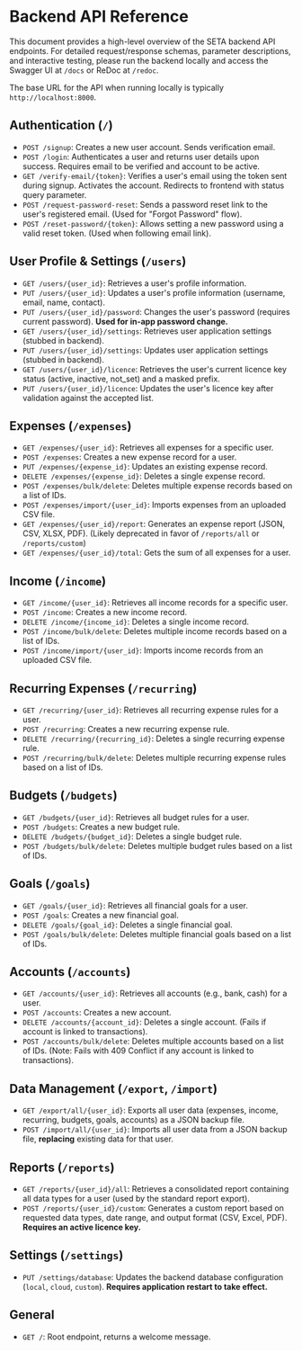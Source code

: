 # Backend API Reference

This document provides a high-level overview of the SETA backend API endpoints. For detailed request/response schemas, parameter descriptions, and interactive testing, please run the backend locally and access the Swagger UI at `/docs` or ReDoc at `/redoc`.

The base URL for the API when running locally is typically `http://localhost:8000`.

## Authentication (`/`)

*   `POST /signup`: Creates a new user account. Sends verification email.
*   `POST /login`: Authenticates a user and returns user details upon success. Requires email to be verified and account to be active.
*   `GET /verify-email/{token}`: Verifies a user's email using the token sent during signup. Activates the account. Redirects to frontend with status query parameter.
*   `POST /request-password-reset`: Sends a password reset link to the user's registered email. (Used for "Forgot Password" flow).
*   `POST /reset-password/{token}`: Allows setting a new password using a valid reset token. (Used when following email link).

## User Profile & Settings (`/users`)

*   `GET /users/{user_id}`: Retrieves a user's profile information.
*   `PUT /users/{user_id}`: Updates a user's profile information (username, email, name, contact).
*   `PUT /users/{user_id}/password`: Changes the user's password (requires current password). **Used for in-app password change.**
*   `GET /users/{user_id}/settings`: Retrieves user application settings (stubbed in backend).
*   `PUT /users/{user_id}/settings`: Updates user application settings (stubbed in backend).
*   `GET /users/{user_id}/licence`: Retrieves the user's current licence key status (active, inactive, not_set) and a masked prefix.
*   `PUT /users/{user_id}/licence`: Updates the user's licence key after validation against the accepted list.

## Expenses (`/expenses`)

*   `GET /expenses/{user_id}`: Retrieves all expenses for a specific user.
*   `POST /expenses`: Creates a new expense record for a user.
*   `PUT /expenses/{expense_id}`: Updates an existing expense record.
*   `DELETE /expenses/{expense_id}`: Deletes a single expense record.
*   `POST /expenses/bulk/delete`: Deletes multiple expense records based on a list of IDs.
*   `POST /expenses/import/{user_id}`: Imports expenses from an uploaded CSV file.
*   `GET /expenses/{user_id}/report`: Generates an expense report (JSON, CSV, XLSX, PDF). (Likely deprecated in favor of `/reports/all` or `/reports/custom`)
*   `GET /expenses/{user_id}/total`: Gets the sum of all expenses for a user.

## Income (`/income`)

*   `GET /income/{user_id}`: Retrieves all income records for a specific user.
*   `POST /income`: Creates a new income record.
*   `DELETE /income/{income_id}`: Deletes a single income record.
*   `POST /income/bulk/delete`: Deletes multiple income records based on a list of IDs.
*   `POST /income/import/{user_id}`: Imports income records from an uploaded CSV file.

## Recurring Expenses (`/recurring`)

*   `GET /recurring/{user_id}`: Retrieves all recurring expense rules for a user.
*   `POST /recurring`: Creates a new recurring expense rule.
*   `DELETE /recurring/{recurring_id}`: Deletes a single recurring expense rule.
*   `POST /recurring/bulk/delete`: Deletes multiple recurring expense rules based on a list of IDs.

## Budgets (`/budgets`)

*   `GET /budgets/{user_id}`: Retrieves all budget rules for a user.
*   `POST /budgets`: Creates a new budget rule.
*   `DELETE /budgets/{budget_id}`: Deletes a single budget rule.
*   `POST /budgets/bulk/delete`: Deletes multiple budget rules based on a list of IDs.

## Goals (`/goals`)

*   `GET /goals/{user_id}`: Retrieves all financial goals for a user.
*   `POST /goals`: Creates a new financial goal.
*   `DELETE /goals/{goal_id}`: Deletes a single financial goal.
*   `POST /goals/bulk/delete`: Deletes multiple financial goals based on a list of IDs.

## Accounts (`/accounts`)

*   `GET /accounts/{user_id}`: Retrieves all accounts (e.g., bank, cash) for a user.
*   `POST /accounts`: Creates a new account.
*   `DELETE /accounts/{account_id}`: Deletes a single account. (Fails if account is linked to transactions).
*   `POST /accounts/bulk/delete`: Deletes multiple accounts based on a list of IDs. (Note: Fails with 409 Conflict if any account is linked to transactions).

## Data Management (`/export`, `/import`)

*   `GET /export/all/{user_id}`: Exports all user data (expenses, income, recurring, budgets, goals, accounts) as a JSON backup file.
*   `POST /import/all/{user_id}`: Imports all user data from a JSON backup file, **replacing** existing data for that user.

## Reports (`/reports`)

*   `GET /reports/{user_id}/all`: Retrieves a consolidated report containing all data types for a user (used by the standard report export).
*   `POST /reports/{user_id}/custom`: Generates a custom report based on requested data types, date range, and output format (CSV, Excel, PDF). **Requires an active licence key.**

## Settings (`/settings`)

*   `PUT /settings/database`: Updates the backend database configuration (`local`, `cloud`, `custom`). **Requires application restart to take effect.**

## General

*   `GET /`: Root endpoint, returns a welcome message.


